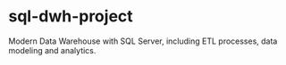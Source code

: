 # sql-dwh-project
Modern Data Warehouse with SQL Server, including ETL processes, data modeling and analytics.
